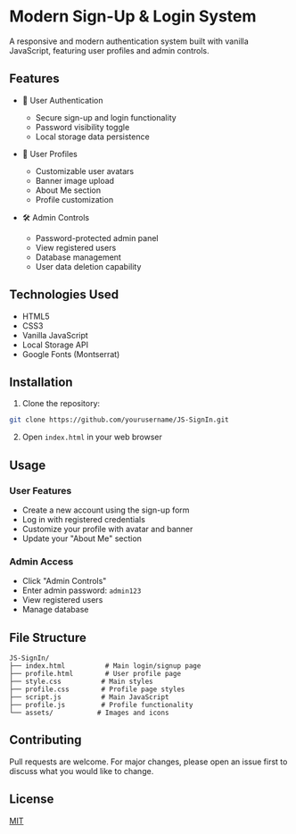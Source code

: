 # Modern Sign-Up & Login System

A responsive and modern authentication system built with vanilla JavaScript, featuring user profiles and admin controls.

## Features

- 🔐 User Authentication

  - Secure sign-up and login functionality
  - Password visibility toggle
  - Local storage data persistence

- 👤 User Profiles

  - Customizable user avatars
  - Banner image upload
  - About Me section
  - Profile customization

- 🛠 Admin Controls
  - Password-protected admin panel
  - View registered users
  - Database management
  - User data deletion capability

## Technologies Used

- HTML5
- CSS3
- Vanilla JavaScript
- Local Storage API
- Google Fonts (Montserrat)

## Installation

1. Clone the repository:

```bash
git clone https://github.com/yourusername/JS-SignIn.git
```

2. Open `index.html` in your web browser

## Usage

### User Features

- Create a new account using the sign-up form
- Log in with registered credentials
- Customize your profile with avatar and banner
- Update your "About Me" section

### Admin Access

- Click "Admin Controls"
- Enter admin password: `admin123`
- View registered users
- Manage database

## File Structure

```
JS-SignIn/
├── index.html          # Main login/signup page
├── profile.html        # User profile page
├── style.css          # Main styles
├── profile.css        # Profile page styles
├── script.js          # Main JavaScript
├── profile.js         # Profile functionality
└── assets/           # Images and icons
```

## Contributing

Pull requests are welcome. For major changes, please open an issue first to discuss what you would like to change.

## License

[MIT](LICENSE)

